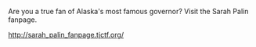 Are you a true fan of Alaska's most famous governor? Visit the Sarah Palin fanpage.

http://sarah_palin_fanpage.tjctf.org/
